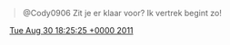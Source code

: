 > @Cody0906 Zit je er klaar voor? Ik vertrek begint zo\!

<img src="../../media/tweet.ico" width="12" /> [Tue Aug 30 18:25:25 +0000 2011](https://twitter.com/DromerDenker/status/108606260764610560)